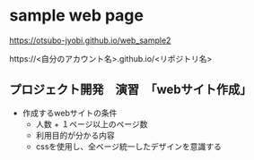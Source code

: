 # sample web page

https://otsubo-jyobi.github.io/web_sample2

https://<自分のアカウント名>.github.io/<リポジトリ名>


## プロジェクト開発　演習　「webサイト作成」
- 作成するwebサイトの条件
    - 人数 + １ページ以上のページ数
    - 利用目的が分かる内容
    - cssを使用し、全ページ統一したデザインを意識する